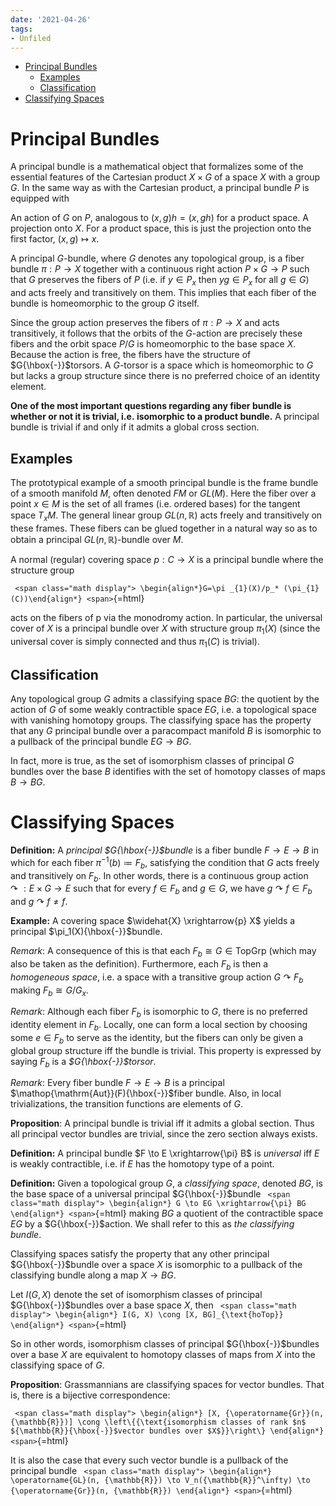 ```yaml
---
date: '2021-04-26'
tags:
- Unfiled
---
```


-   [Principal Bundles](#principal-bundles)
    -   [Examples](#examples)
    -   [Classification](#classification)
-   [Classifying Spaces](#classifying-spaces)














Principal Bundles
=================

A principal bundle is a mathematical object that formalizes some of the essential features of the Cartesian product $X × G$ of a space $X$ with a group $G$. In the same way as with the Cartesian product, a principal bundle $P$ is equipped with

An action of $G$ on $P$, analogous to $(x, g)h = (x, gh)$ for a product space. A projection onto $X$. For a product space, this is just the projection onto the first factor, $(x,g) ↦ x$.

A principal $G$-bundle, where $G$ denotes any topological group, is a fiber bundle $π:P → X$ together with a continuous right action $P × G → P$ such that $G$ preserves the fibers of $P$ (i.e. if $y ∈ P_x$ then $yg ∈ P_x$ for all $g ∈ G$) and acts freely and transitively on them. This implies that each fiber of the bundle is homeomorphic to the group $G$ itself.

Since the group action preserves the fibers of $π:P → X$ and acts transitively, it follows that the orbits of the $G$-action are precisely these fibers and the orbit space $P/G$ is homeomorphic to the base space $X$. Because the action is free, the fibers have the structure of $G{\hbox{-}}$torsors. A $G$-torsor is a space which is homeomorphic to $G$ but lacks a group structure since there is no preferred choice of an identity element.

**One of the most important questions regarding any fiber bundle is whether or not it is trivial, i.e. isomorphic to a product bundle.** A principal bundle is trivial if and only if it admits a global cross section.

Examples
--------

The prototypical example of a smooth principal bundle is the frame bundle of a smooth manifold $M$, often denoted $FM$ or $GL(M)$. Here the fiber over a point $x ∈ M$ is the set of all frames (i.e. ordered bases) for the tangent space $T_xM$. The general linear group $GL(n,{\mathbb{R}})$ acts freely and transitively on these frames. These fibers can be glued together in a natural way so as to obtain a principal $GL(n,{\mathbb{R}})$-bundle over $M$.

A normal (regular) covering space $p:C → X$ is a principal bundle where the structure group

`
<span class="math display">
\begin{align*}G=\pi _{1}(X)/p_* (\pi_{1}(C))\end{align*}
<span>`{=html}

acts on the fibers of p via the monodromy action. In particular, the universal cover of $X$ is a principal bundle over $X$ with structure group $π_1(X)$ (since the universal cover is simply connected and thus $π_1(C)$ is trivial).

Classification
--------------

Any topological group $G$ admits a classifying space $BG:$ the quotient by the action of $G$ of some weakly contractible space $EG$, i.e. a topological space with vanishing homotopy groups. The classifying space has the property that any $G$ principal bundle over a paracompact manifold $B$ is isomorphic to a pullback of the principal bundle $EG → BG$.

In fact, more is true, as the set of isomorphism classes of principal $G$ bundles over the base $B$ identifies with the set of homotopy classes of maps $B → BG$.

Classifying Spaces
==================

**Definition:** A *principal $G{\hbox{-}}$bundle* is a fiber bundle $F \to E \to B$ in which for each fiber $\pi^{-1}(b)\coloneqq F_b$, satisfying the condition that $G$ acts freely and transitively on $F_b$. In other words, there is a continuous group action $\curvearrowright: E\times G \to E$ such that for every $f \in F_b$ and $g\in G$, we have $g\curvearrowright f \in F_b$ and $g\curvearrowright f \neq f$.

**Example:** A covering space $\widehat{X} \xrightarrow{p} X$ yields a principal $\pi_1(X){\hbox{-}}$bundle.

*Remark*: A consequence of this is that each $F_b \cong G \in \text{TopGrp}$ (which may also be taken as the definition). Furthermore, each $F_b$ is then a *homogeneous space*, i.e. a space with a transitive group action $G\curvearrowright F_b$ making $F_b \cong G/G_x$.

*Remark*: Although each fiber $F_b$ is isomorphic to $G$, there is no preferred identity element in $F_b$. Locally, one can form a local section by choosing some $e\in F_b$ to serve as the identity, but the fibers can only be given a global group structure iff the bundle is trivial. This property is expressed by saying $F_b$ is a *$G{\hbox{-}}$torsor*.

*Remark*: Every fiber bundle $F\to E\to B$ is a principal $\mathop{\mathrm{Aut}}(F){\hbox{-}}$fiber bundle. Also, in local trivializations, the transition functions are elements of $G$.

**Proposition**: A principal bundle is trivial iff it admits a global section. Thus all principal vector bundles are trivial, since the zero section always exists.

**Definition:** A principal bundle $F \to E \xrightarrow{\pi} B$ is *universal* iff $E$ is weakly contractible, i.e. if $E$ has the homotopy type of a point.

**Definition:** Given a topological group $G$, a *classifying space*, denoted $BG$, is the base space of a universal principal $G{\hbox{-}}$bundle `
<span class="math display">
\begin{align*}
G \to EG \xrightarrow{\pi} BG
\end{align*}
<span>`{=html} making $BG$ a quotient of the contractible space $EG$ by a $G{\hbox{-}}$action. We shall refer to this as *the classifying bundle*.

Classifying spaces satisfy the property that any other principal $G{\hbox{-}}$bundle over a space $X$ is isomorphic to a pullback of the classifying bundle along a map $X \to BG$.

Let $I(G, X)$ denote the set of isomorphism classes of principal $G{\hbox{-}}$bundles over a base space $X$, then `
<span class="math display">
\begin{align*}
I(G, X) \cong [X, BG]_{\text{hoTop}}
\end{align*}
<span>`{=html}

So in other words, isomorphism classes of principal $G{\hbox{-}}$bundles over a base $X$ are equivalent to homotopy classes of maps from $X$ into the classifying space of $G$.

**Proposition**: Grassmannians are classifying spaces for vector bundles. That is, there is a bijective correspondence:

`
<span class="math display">
\begin{align*}
[X, {\operatorname{Gr}}(n, {\mathbb{R}})] \cong \left\{{\text{isomorphism classes of rank $n$ ${\mathbb{R}}{\hbox{-}}$vector bundles over $X$}}\right\}
\end{align*}
<span>`{=html}

It is also the case that every such vector bundle is a pullback of the principal bundle `
<span class="math display">
\begin{align*}
\operatorname{GL}(n, {\mathbb{R}}) \to V_n({\mathbb{R}}^\infty) \to {\operatorname{Gr}}(n, {\mathbb{R}})
\end{align*}
<span>`{=html}
